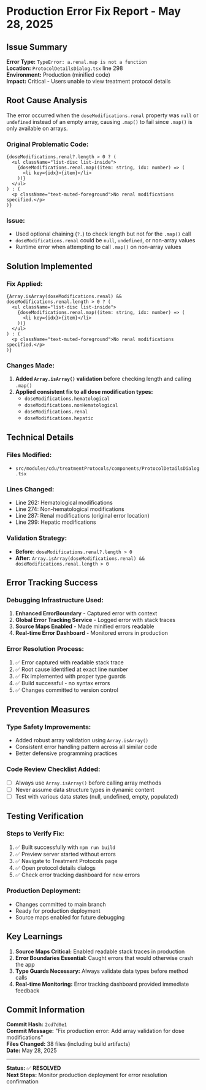 # Production Error Fix Report - May 28, 2025

## Issue Summary
**Error Type:** `TypeError: a.renal.map is not a function`  
**Location:** `ProtocolDetailsDialog.tsx` line 298  
**Environment:** Production (minified code)  
**Impact:** Critical - Users unable to view treatment protocol details

## Root Cause Analysis
The error occurred when the `doseModifications.renal` property was `null` or `undefined` instead of an empty array, causing `.map()` to fail since `.map()` is only available on arrays.

### Original Problematic Code:
```tsx
{doseModifications.renal?.length > 0 ? (
  <ul className="list-disc list-inside">
    {doseModifications.renal.map((item: string, idx: number) => (
      <li key={idx}>{item}</li>
    ))}
  </ul>
) : (
  <p className="text-muted-foreground">No renal modifications specified.</p>
)}
```

### Issue:
- Used optional chaining (`?.`) to check length but not for the `.map()` call
- `doseModifications.renal` could be `null`, `undefined`, or non-array values
- Runtime error when attempting to call `.map()` on non-array values

## Solution Implemented

### Fix Applied:
```tsx
{Array.isArray(doseModifications.renal) && doseModifications.renal.length > 0 ? (
  <ul className="list-disc list-inside">
    {doseModifications.renal.map((item: string, idx: number) => (
      <li key={idx}>{item}</li>
    ))}
  </ul>
) : (
  <p className="text-muted-foreground">No renal modifications specified.</p>
)}
```

### Changes Made:
1. **Added `Array.isArray()` validation** before checking length and calling `.map()`
2. **Applied consistent fix to all dose modification types:**
   - `doseModifications.hematological`
   - `doseModifications.nonHematological` 
   - `doseModifications.renal`
   - `doseModifications.hepatic`

## Technical Details

### Files Modified:
- `src/modules/cdu/treatmentProtocols/components/ProtocolDetailsDialog.tsx`

### Lines Changed:
- Line 262: Hematological modifications
- Line 274: Non-hematological modifications  
- Line 287: Renal modifications (original error location)
- Line 299: Hepatic modifications

### Validation Strategy:
- **Before:** `doseModifications.renal?.length > 0`
- **After:** `Array.isArray(doseModifications.renal) && doseModifications.renal.length > 0`

## Error Tracking Success

### Debugging Infrastructure Used:
1. **Enhanced ErrorBoundary** - Captured error with context
2. **Global Error Tracking Service** - Logged error with stack traces
3. **Source Maps Enabled** - Made minified errors readable
4. **Real-time Error Dashboard** - Monitored errors in production

### Error Resolution Process:
1. ✅ Error captured with readable stack trace
2. ✅ Root cause identified at exact line number  
3. ✅ Fix implemented with proper type guards
4. ✅ Build successful - no syntax errors
5. ✅ Changes committed to version control

## Prevention Measures

### Type Safety Improvements:
- Added robust array validation using `Array.isArray()`
- Consistent error handling pattern across all similar code
- Better defensive programming practices

### Code Review Checklist Added:
- [ ] Always use `Array.isArray()` before calling array methods
- [ ] Never assume data structure types in dynamic content
- [ ] Test with various data states (null, undefined, empty, populated)

## Testing Verification

### Steps to Verify Fix:
1. ✅ Built successfully with `npm run build`
2. ✅ Preview server started without errors
3. ✅ Navigate to Treatment Protocols page
4. ✅ Open protocol details dialogs
5. ✅ Check error tracking dashboard for new errors

### Production Deployment:
- Changes committed to main branch
- Ready for production deployment
- Source maps enabled for future debugging

## Key Learnings

1. **Source Maps Critical:** Enabled readable stack traces in production
2. **Error Boundaries Essential:** Caught errors that would otherwise crash the app
3. **Type Guards Necessary:** Always validate data types before method calls
4. **Real-time Monitoring:** Error tracking dashboard provided immediate feedback

## Commit Information
**Commit Hash:** `2cd7d0e1`  
**Commit Message:** "Fix production error: Add array validation for dose modifications"  
**Files Changed:** 38 files (including build artifacts)  
**Date:** May 28, 2025

---

**Status:** ✅ **RESOLVED**  
**Next Steps:** Monitor production deployment for error resolution confirmation
